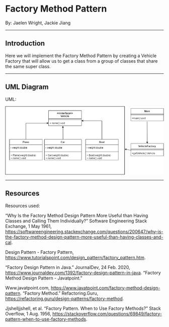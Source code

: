 # **Factory Method Pattern**
By: Jaelen Wright, Jackie Jiang

---
## Introduction

Here we will implement the Factory Method Pattern by creating a Vehicle Factory that will allow us to get a class from a group of classes that share the same super class.

---
## UML Diagram
UML:

![](images/UML(2).png)

---
## Resources

Resources used:

“Why Is the Factory Method Design Pattern More Useful than Having Classes and Calling Them Individually?” Software Engineering Stack Exchange, 1 May 1961, https://softwareengineering.stackexchange.com/questions/200647/why-is-the-factory-method-design-pattern-more-useful-than-having-classes-and-cal.

Design Pattern - Factory Pattern, https://www.tutorialspoint.com/design_pattern/factory_pattern.htm.

“Factory Design Pattern in Java.” JournalDev, 24 Feb. 2020, https://www.journaldev.com/1392/factory-design-pattern-in-java.
“Factory Method Design Pattern - Javatpoint.” 

Www.javatpoint.com, https://www.javatpoint.com/factory-method-design-pattern.
“Factory Method.” Refactoring.Guru, https://refactoring.guru/design-patterns/factory-method.

Jjshelljjshell, et al. “Factory Pattern. When to Use Factory Methods?” Stack Overflow, 1 Aug. 1956, https://stackoverflow.com/questions/69849/factory-pattern-when-to-use-factory-methods.